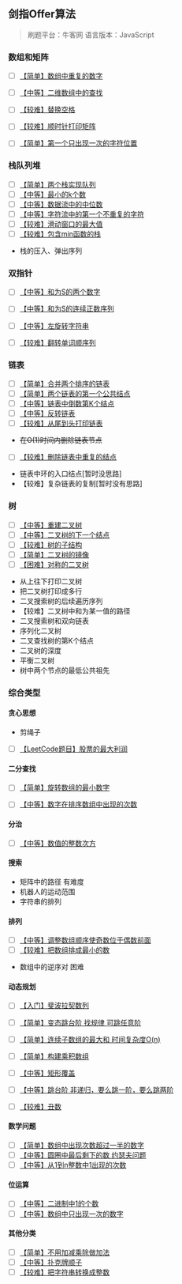 

## 剑指Offer算法

> 刷题平台：牛客网
> 语言版本：JavaScript

### 数组和矩阵

 - [ ] [【简单】数组中重复的数字](./数组和矩阵/duplicate.md)
 - [ ] [【中等】二维数组中的查找](./数组和矩阵/find.md)
 - [ ] [【较难】替换空格](./数组和矩阵/replaceSpace.md)
 - [ ] [【较难】顺时针打印矩阵](./数组和矩阵/printMatrix.md)
 - [ ] [【简单】第一个只出现一次的字符位置](./数组和矩阵/firstNotRepeatingChar.md)


### 栈队列堆

- [ ] [【简单】两个栈实现队列](./栈队列堆/JSStackToQueue.md)
- [ ] [【中等】最小的k个数](./栈队列堆/getLeastNumbersSolution.md)
- [ ] [【中等】数据流中的中位数](./栈队列堆/InsertAndGetMedian.md)
- [ ] [【中等】字符流中的第一个不重复的字符](./栈队列堆/FirstAppearingOnce.md)
- [ ] [【较难】滑动窗口的最大值](./栈队列堆/maxInWindows.md)
- [ ] [【较难】包含min函数的栈](./栈队列堆/GetMinInJSStack.md)
- 栈的压入、弹出序列



### 双指针

- [ ] [【中等】和为S的两个数字](./双指针/FindNumbersWithSum.md)
- [ ] [【中等】和为S的连续正数序列](./双指针/FindContinuousSequence.md)
- [ ] [【中等】左旋转字符串](./双指针/LeftRotateString.md)
- [ ] [【较难】翻转单词顺序列](./双指针/ReverseSentence.md)



### 链表

- [ ] [【简单】合并两个排序的链表](./链表/Merge.md)
- [ ] [【简单】两个链表的第一个公共结点](./链表/FindFirstCommonNode.md)
- [ ] [【中等】链表中倒数第K个结点](./链表/FindKthToTail.md)
- [ ] [【中等】反转链表](./链表/ReverseList.md)
- [ ] [【较难】从尾到头打印链表](./链表/printListFromTailToHead.md)
- ~~在O(1)时间内删除链表节点~~
- [ ] [【较难】删除链表中重复的结点](./链表/deleteDuplication.md)
- 链表中环的入口结点[暂时没思路]
- 【较难】复杂链表的复制[暂时没有思路]



### 树

- [ ] [【中等】重建二叉树](./树/reConstructBinaryTree.md)
- [ ] [【中等】二叉树的下一个结点](./树/GetNext.md)
- [ ] [【较难】树的子结构](./树/HasSubtree.md)
- [ ] [【简单】二叉树的镜像](./树/Mirror.md)
- [ ] [【困难】对称的二叉树](./树/isSymmetrical.md)
- 从上往下打印二叉树
- 把二叉树打印成多行
- 二叉搜索树的后续遍历序列
- 【较难】二叉树中和为某一值的路径
- 二叉搜索树和双向链表
- 序列化二叉树
- 二叉查找树的第K个结点
- 二叉树的深度
- 平衡二叉树
- 树中两个节点的最低公共祖先


### 综合类型

#### 贪心思想

- 剪绳子
- [ ] [【LeetCode题目】股票的最大利润](./贪心思想/maxProfit.md)


#### 二分查找

- [ ] [【简单】旋转数组的最小数字](./二分查找/minNumberInRotateArray.md)
- [ ] [【中等】数字在排序数组中出现的次数](./二分查找/GetNumberOfK.md)


#### 分治

- [ ] [【中等】数值的整数次方](./分治/Power.md)


#### 搜索

- 矩阵中的路径 有难度
- 机器人的运动范围
- 字符串的排列


#### 排列

- [ ] [【中等】调整数组顺序使奇数位于偶数前面](./排列/reOrderArray.md)
- [ ] [【较难】把数组排成最小的数](./双指针/ReverseSentence.md)
- 数组中的逆序对 困难

#### 动态规划

- [ ] [【入门】斐波拉契数列](./动态规划/Fibonacci.md)
- [ ] [【简单】变态跳台阶 找规律 可跳任意阶](./动态规划/jumpFloorII.md)
- [ ] [【简单】连续子数组的最大和 时间复杂度O(n)](./动态规划/FindGreatestSumOfSubArray.md)
- [ ] [【简单】构建乘积数组](./动态规划/multiply.md)
- [ ] [【中等】矩形覆盖](./动态规划/rectCover.md)
- [ ] [【中等】跳台阶 非递归，要么跳一阶，要么跳两阶](./动态规划/jumpFloor.md)
- [ ] [【较难】丑数](./动态规划/GetUglyNumber_Solution.md)



#### 数学问题

- [ ] [【简单】数组中出现次数超过一半的数字](./数学/moreThanHalfNum.md)
- [ ] [【中等】圆圈中最后剩下的数 约瑟夫问题](./数学/LastRemaining_Solution.md)
- [ ] [【中等】从1到n整数中1出现的次数](./数学/NumberOf1Between1AndN_Solution.js)

#### 位运算

- [ ] [【中等】二进制中1的个数](./位运算/NumberOf1.js)
- [ ] [【中等】数组中只出现一次的数字]()

#### 其他分类

- [ ] [【简单】不用加减乘除做加法](./其他相关/add.js)
- [ ] [【中等】扑克牌顺子](./其他相关/IsContinuous.js)
- [ ] [【较难】把字符串转换成整数](./其他相关/StrToInt.js)